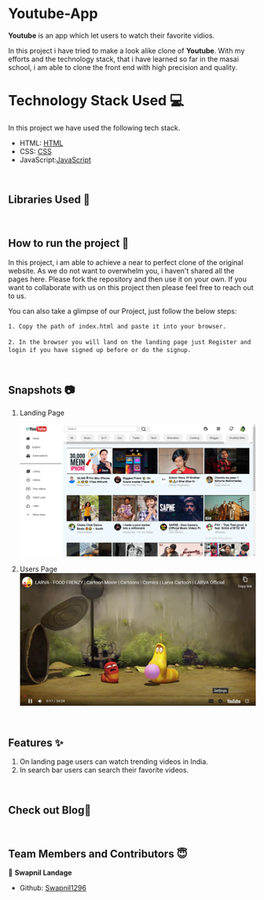 # Youtube-App
**Youtube** is an app which let users to watch their favorite vidios.

In this project i have tried to make a look alike clone of **Youtube**. With my efforts and the technology stack, that i have learned so far in the masai school, i am able to clone the front end with high precision and quality.

# Technology Stack Used 💻

In this project we have used the following tech stack.

- HTML: [HTML](https://developer.mozilla.org/en-US/docs/Web/HTML)
- CSS: [CSS](https://developer.mozilla.org/en-US/docs/Web/CSS)
- JavaScript:[JavaScript](https://developer.mozilla.org/en-US/docs/Web/JavaScript)

<br>

## Libraries Used 🌟



<br>

## How to run the project 📑

In this project, i am able to achieve a near to perfect clone of the original website. As we do not want to overwhelm you, i haven't shared all the pages here. Please fork the repository and then use it on your own. If you want to collaborate with us on this project then please feel free to reach out to us.

You can also take a glimpse of our Project, just follow the below steps:

    1. Copy the path of index.html and paste it into your browser.

    2. In the browser you will land on the landing page just Register and login if you have signed up before or do the signup.


<br>

## Snapshots 📷

1. Landing Page

   ![FoodXprs](/preview/landingpage%20.png)

2. Users Page
![FoodXprs](/preview/user.png)


<br>

## Features ✨

1. On landing page users can watch trending videos in India.
2. In search bar users can search their favorite videos.



<br>

## Check out Blog🎥



<br>

## Team Members and Contributors 😇






👤 **Swapnil Landage**

- Github: [Swapnil1296](https://github.com/Swapnil1296)
